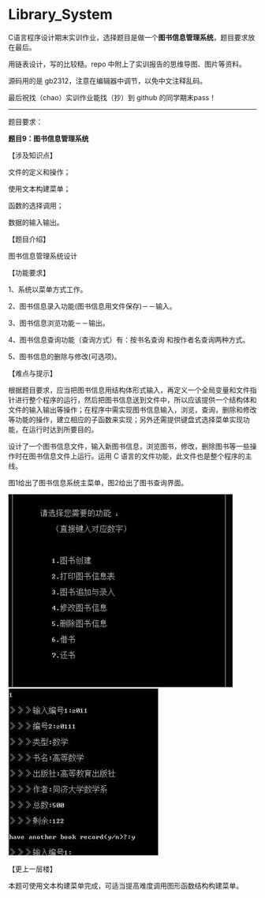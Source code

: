 # **Library_System**

C语言程序设计期末实训作业，选择题目是做一个**图书信息管理系统**，题目要求放在最后。

用链表设计，写的比较糙。repo 中附上了实训报告的思维导图、图片等资料。

源码用的是 gb2312，注意在编辑器中调节，以免中文注释乱码。

最后祝找（chao）实训作业能找（抄）到 github 的同学期末pass！

---

题目要求：

**题目9：图书信息管理系统**

【涉及知识点】

文件的定义和操作；

使用文本构建菜单；

函数的选择调用；

数据的输入输出。

【题目介绍】

图书信息管理系统设计

【功能要求】

1、系统以菜单方式工作。

2、图书信息录入功能(图书信息用文件保存)－－输入。

3、图书信息浏览功能－－输出。

4、图书信息查询功能（查询方式）有：按书名查询 和按作者名查询两种方式。

5、图书信息的删除与修改(可选项)。

【难点与提示】

根据题目要求，应当把图书信息用结构体形式输入，再定义一个全局变量和文件指针进行整个程序的运行，然后把图书信息送到文件中，所以应该提供一个结构体和文件的输入输出等操作；在程序中需实现图书信息输入，浏览，查询，删除和修改等功能的操作，建立相应的子函数来实现；另外还需提供键盘式选择菜单实现功能，在运行时达到所要目的。

设计了一个图书信息文件，输入新图书信息，浏览图书，修改，删除图书等一些操作时在图书信息文件上运行。运用 C 语言的文件功能，此文件也是整个程序的主线。

图1给出了图书信息系统主菜单，图2给出了图书查询界面。

![img](img\p1.png)	    ![img](img\p2.png)

【更上一层楼】

本题可使用文本构建菜单完成，可适当提高难度调用图形函数结构构建菜单。